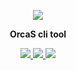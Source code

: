 <p align="center">
  <a href="https://orcastor.github.io/doc/">
    <img src="https://orcastor.github.io/doc/logo.svg">
  </a>
</p>

<p align="center"><strong>OrcaS cli tool</strong></p>

<p align="center">
  <a href="/go.mod#L3" alt="go version">
    <img src="https://img.shields.io/badge/go%20version-%3E=1.16-brightgreen?style=flat"/>
  </a>
  <a href="https://github.com/orcastor/orcas-cli/blob/master/LICENSE" alt='MIT license'>
    <img src="https://img.shields.io/badge/license-MIT-blue.svg?style=flat">
  </a>
  <a href="https://orcastor.github.io/doc/" alt='docs'>
    <img src="https://img.shields.io/badge/docs-master-blue.svg?style=flat">
  </a>
</p>
